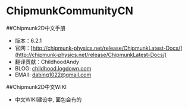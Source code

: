ChipmunkCommunityCN 
=============================

##Chipmunk2D中文手册

-  版本：6.2.1
-  官网：[http://chipmunk-physics.net/release/ChipmunkLatest-Docs/](http://chipmunk-physics.net/release/ChipmunkLatest-Docs/)
-  翻译贡献：ChildhoodAndy
-  BLOG: [childhood.logdown.com](http://childhood.logdown.com)
-  EMAIl: dabing1022@gmail.com


##Chipmunk2D中文WIKI

-  中文WIKI建设中, 面包会有的
